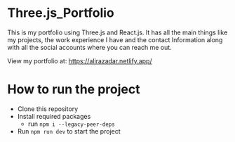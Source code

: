 # Three.js_Portfolio
This is my portfolio using Three.js and React.js. It has all the main things like my projects, the work experience I have and the contact Information along with all the social accounts where you can reach me out.

View my portfolio at: https://alirazadar.netlify.app/

# How to run the project

- Clone this repository
- Install required packages
    - run `npm i --legacy-peer-deps`
- Run `npm run dev` to start the project
